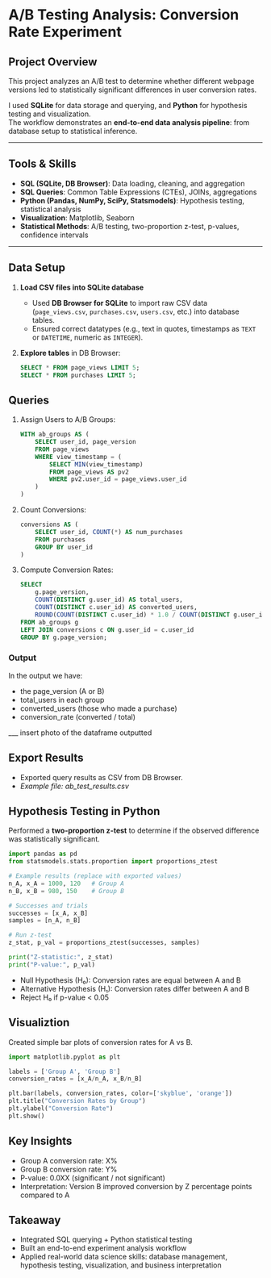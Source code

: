 # A/B Testing Analysis: Conversion Rate Experiment

## Project Overview
This project analyzes an A/B test to determine whether different webpage versions led to statistically significant differences in user conversion rates.  

I used **SQLite** for data storage and querying, and **Python** for hypothesis testing and visualization.  
The workflow demonstrates an **end-to-end data analysis pipeline**: from database setup to statistical inference.

---

## Tools & Skills
- **SQL (SQLite, DB Browser)**: Data loading, cleaning, and aggregation  
- **SQL Queries**: Common Table Expressions (CTEs), JOINs, aggregations  
- **Python (Pandas, NumPy, SciPy, Statsmodels)**: Hypothesis testing, statistical analysis  
- **Visualization**: Matplotlib, Seaborn  
- **Statistical Methods**: A/B testing, two-proportion z-test, p-values, confidence intervals  

---

## Data Setup
1. **Load CSV files into SQLite database**  
   - Used **DB Browser for SQLite** to import raw CSV data (`page_views.csv`, `purchases.csv`, `users.csv`, etc.) into database tables.  
   - Ensured correct datatypes (e.g., text in quotes, timestamps as `TEXT` or `DATETIME`, numeric as `INTEGER`).  

2. **Explore tables** in DB Browser:
   ```sql
   SELECT * FROM page_views LIMIT 5;
   SELECT * FROM purchases LIMIT 5;

## Queries

1. Assign Users to A/B Groups:
    ```sql
    WITH ab_groups AS (
        SELECT user_id, page_version
        FROM page_views
        WHERE view_timestamp = (
            SELECT MIN(view_timestamp)
            FROM page_views AS pv2
            WHERE pv2.user_id = page_views.user_id
        )
    )
    ```

2. Count Conversions:
    ```sql
    conversions AS (
        SELECT user_id, COUNT(*) AS num_purchases
        FROM purchases
        GROUP BY user_id
    )
    ```

3. Compute Conversion Rates:
    ```sql
    SELECT 
        g.page_version,
        COUNT(DISTINCT g.user_id) AS total_users,
        COUNT(DISTINCT c.user_id) AS converted_users,
        ROUND(COUNT(DISTINCT c.user_id) * 1.0 / COUNT(DISTINCT g.user_id), 4) AS conversion_rate
    FROM ab_groups g
    LEFT JOIN conversions c ON g.user_id = c.user_id
    GROUP BY g.page_version;
    ```

### Output

In the output we have:

- the page_version (A or B)
- total_users in each group
- converted_users (those who made a purchase)
- conversion_rate (converted / total)

___ insert photo of the dataframe outputted

## Export Results

- Exported query results as CSV from DB Browser.
- *Example file: ab_test_results.csv*

## Hypothesis Testing in Python

Performed a **two-proportion z-test** to determine if the observed difference was statistically significant.

```python
import pandas as pd
from statsmodels.stats.proportion import proportions_ztest

# Example results (replace with exported values)
n_A, x_A = 1000, 120   # Group A
n_B, x_B = 980, 150    # Group B

# Successes and trials
successes = [x_A, x_B]
samples = [n_A, n_B]

# Run z-test
z_stat, p_val = proportions_ztest(successes, samples)

print("Z-statistic:", z_stat)
print("P-value:", p_val)
```

- Null Hypothesis (H₀): Conversion rates are equal between A and B
- Alternative Hypothesis (H₁): Conversion rates differ between A and B
- Reject H₀ if p-value < 0.05

## Visualiztion

Created simple bar plots of conversion rates for A vs B.

```python
import matplotlib.pyplot as plt

labels = ['Group A', 'Group B']
conversion_rates = [x_A/n_A, x_B/n_B]

plt.bar(labels, conversion_rates, color=['skyblue', 'orange'])
plt.title("Conversion Rates by Group")
plt.ylabel("Conversion Rate")
plt.show()

```

## Key Insights

- Group A conversion rate: X%
- Group B conversion rate: Y%
- P-value: 0.0XX (significant / not significant)
- Interpretation: Version B improved conversion by Z percentage points compared to A

## Takeaway

- Integrated SQL querying + Python statistical testing
- Built an end-to-end experiment analysis workflow
- Applied real-world data science skills: database management, hypothesis testing, visualization, and business interpretation
